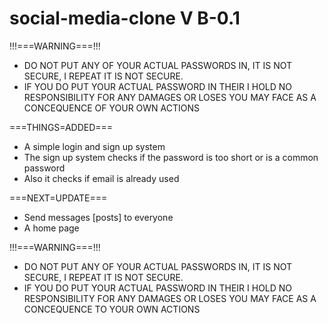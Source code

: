 # social-media-clone V B-0.1

!!!===WARNING===!!!
* DO NOT PUT ANY OF YOUR ACTUAL PASSWORDS IN, IT IS NOT SECURE, I REPEAT IT IS NOT SECURE.
* IF YOU DO PUT YOUR ACTUAL PASSWORD IN THEIR I HOLD NO RESPONSIBILITY FOR ANY DAMAGES OR LOSES YOU MAY FACE AS A CONCEQUENCE OF YOUR OWN ACTIONS

===THINGS=ADDED===
* A simple login and sign up system
* The sign up system checks if the password is too short or is a common password
* Also it checks if email is already used

===NEXT=UPDATE===
* Send messages [posts] to everyone
* A home page

!!!===WARNING===!!!
* DO NOT PUT ANY OF YOUR ACTUAL PASSWORDS IN, IT IS NOT SECURE, I REPEAT IT IS NOT SECURE.
* IF YOU DO PUT YOUR ACTUAL PASSWORD IN THEIR I HOLD NO RESPONSIBILITY FOR ANY DAMAGES OR LOSES YOU MAY FACE AS A CONCEQUENCE TO YOUR OWN ACTIONS

